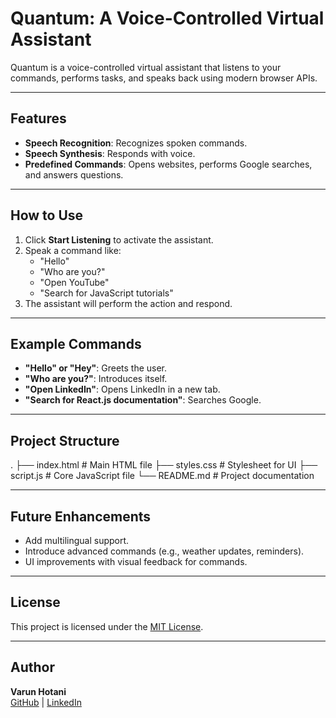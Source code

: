 # Quantum: A Voice-Controlled Virtual Assistant

Quantum is a voice-controlled virtual assistant that listens to your commands, performs tasks, and speaks back using modern browser APIs.

---

## Features

- **Speech Recognition**: Recognizes spoken commands.
- **Speech Synthesis**: Responds with voice.
- **Predefined Commands**: Opens websites, performs Google searches, and answers questions.

---

## How to Use

1. Click **Start Listening** to activate the assistant.
2. Speak a command like:
   - "Hello"
   - "Who are you?"
   - "Open YouTube"
   - "Search for JavaScript tutorials"
3. The assistant will perform the action and respond.

---

## Example Commands

- **"Hello" or "Hey"**: Greets the user.
- **"Who are you?"**: Introduces itself.
- **"Open LinkedIn"**: Opens LinkedIn in a new tab.
- **"Search for React.js documentation"**: Searches Google.

---

## Project Structure

.
├── index.html       # Main HTML file
├── styles.css       # Stylesheet for UI
├── script.js        # Core JavaScript file
└── README.md        # Project documentation


---

## Future Enhancements

- Add multilingual support.
- Introduce advanced commands (e.g., weather updates, reminders).
- UI improvements with visual feedback for commands.

---

## License

This project is licensed under the [MIT License](LICENSE).

---

## Author

**Varun Hotani**  
[GitHub](https://github.com/varunhotani) | [LinkedIn](https://www.linkedin.com/in/varunhotani)
